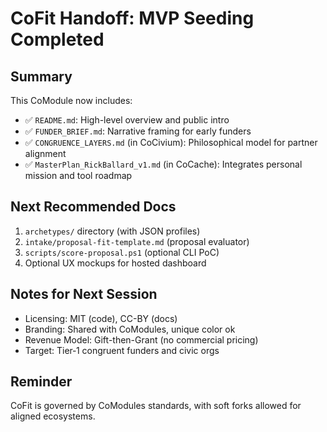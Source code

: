 # CoFit Handoff: MVP Seeding Completed

## Summary

This CoModule now includes:

- ✅ `README.md`: High-level overview and public intro
- ✅ `FUNDER_BRIEF.md`: Narrative framing for early funders
- ✅ `CONGRUENCE_LAYERS.md` (in CoCivium): Philosophical model for partner alignment
- ✅ `MasterPlan_RickBallard_v1.md` (in CoCache): Integrates personal mission and tool roadmap

## Next Recommended Docs

1. `archetypes/` directory (with JSON profiles)
2. `intake/proposal-fit-template.md` (proposal evaluator)
3. `scripts/score-proposal.ps1` (optional CLI PoC)
4. Optional UX mockups for hosted dashboard

## Notes for Next Session

- Licensing: MIT (code), CC-BY (docs)
- Branding: Shared with CoModules, unique color ok
- Revenue Model: Gift-then-Grant (no commercial pricing)
- Target: Tier‑1 congruent funders and civic orgs

## Reminder

CoFit is governed by CoModules standards, with soft forks allowed for aligned ecosystems.

